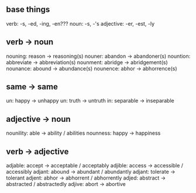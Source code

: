 base things
-----------
verb: -s, -ed, -ing, -en???
noun: -s, -'s
adjective: -er, -est, -ly

verb -> noun
------------
nouning: reason -> reasoning(s)
nouner: abandon -> abandoner(s)
nountion: abbreviate -> abbreviation(s)
nounment: abridge -> abridgement(s)
nounance: abound -> abundance(s)
nounence: abhor -> abhorrence(s)

same -> same
----------------------
un: happy -> unhappy
un: truth -> untruth
in: separable -> inseparable

adjective -> noun
-----------------
nounility: able -> ability / abilities
nounness: happy -> happiness

verb -> adjective
-----------------
adjable: accept -> acceptable / acceptably
adjible: access -> accessible / accessibly
adjant: abound -> abundant / abundantly
adjant: tolerate -> tolerant
adjent: abhor -> abhorrent / abhorrently
adjed: abstract -> abstracted / abstractedly
adjive: abort -> abortive
